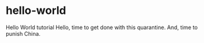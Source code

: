 # hello-world
Hello World tutorial
Hello, time to get done with this quarantine. And, time to punish China.
